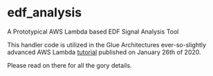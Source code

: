 # edf_analysis
A Prototypical AWS Lambda based EDF Signal Analysis Tool

This handler code is utilized in the Glue Architectures ever-so-slightly advanced AWS Lambda [tutorial](https://www.gluearchitectures.com/2020/01/26/serverless-signal-analysis-in-aws-lambda/) published on January 26th of 2020.

Please read on there for all the gory details.
